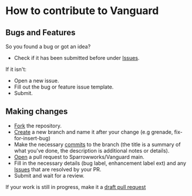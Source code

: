 # How to contribute to Vanguard

## Bugs and Features
So you found a bug or got an idea? 
* Check if it has been submitted before under [Issues](https://github.com/Sparrowworks/Vanguard/issues).

If it isn't:
* Open a new issue.
* Fill out the bug or feature issue template.
* Submit.

## Making changes
* [Fork](https://docs.github.com/en/pull-requests/collaborating-with-pull-requests/working-with-forks/fork-a-repo#forking-a-repository) the repository.
* [Create](https://docs.github.com/en/pull-requests/collaborating-with-pull-requests/proposing-changes-to-your-work-with-pull-requests/creating-and-deleting-branches-within-your-repository#creating-a-branch) a new branch and name it after your change (e.g grenade, fix-for-insert-bug)
* Make the necessary [commits](https://www.w3schools.com/git/git_commit.asp) to the branch (the title is a summary of what you've done, the description is additional notes or details).
* [Open](https://docs.github.com/en/pull-requests/collaborating-with-pull-requests/proposing-changes-to-your-work-with-pull-requests/creating-a-pull-request-from-a-fork) a pull request to Sparrowworks/Vanguard main.
* Fill in the necessary details (bug label, enhancement label ext) and any [Issues](https://github.com/Sparrowworks/Vanguard/issues) that are resolved by your PR.
* Submit and wait for a review.

If your work is still in progress, make it a [draft pull request](https://github.blog/news-insights/product-news/introducing-draft-pull-requests/)
